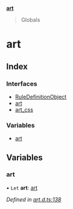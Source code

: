 **[art](README.md)**

> Globals

# art

## Index

### Interfaces

* [RuleDefinitionObject](interfaces/ruledefinitionobject.md)
* [art](interfaces/art.md)
* [art\_css](interfaces/art_css.md)

### Variables

* [art](README.md#art)

## Variables

### art

• `Let` **art**: [art](interfaces/art.md)

*Defined in [art.d.ts:138](https://github.com/fasttime/art/blob/0.9.2/art.d.ts#L138)*
